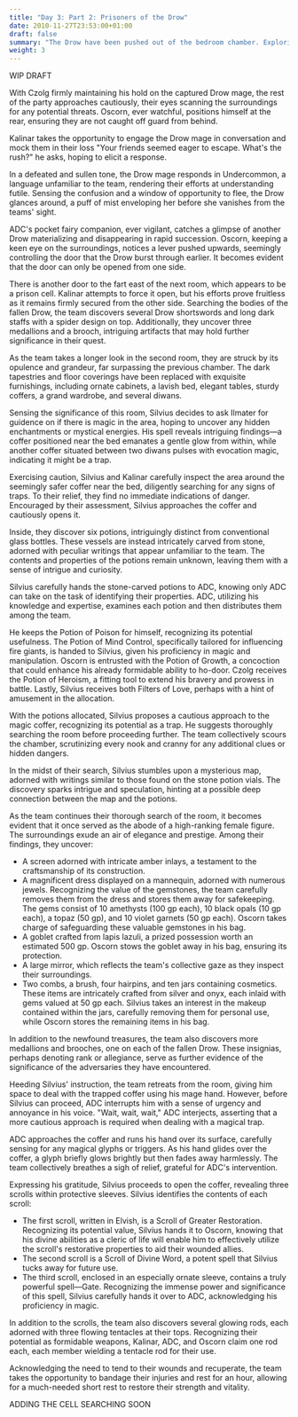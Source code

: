 ```yaml
---
title: "Day 3: Part 2: Prisoners of the Drow"
date: 2010-11-27T23:53:00+01:00
draft: false
summary: "The Drow have been pushed out of the bedroom chamber. Exploring what else remains in Snure's lower level"
weight: 3
---
```

WIP DRAFT

With Czolg firmly maintaining his hold on the captured Drow mage, the rest of the party approaches cautiously, their eyes scanning the surroundings for any potential threats. Oscorn, ever watchful, positions himself at the rear, ensuring they are not caught off guard from behind.

Kalinar takes the opportunity to engage the Drow mage in conversation and mock them in their loss "Your friends seemed eager to escape. What's the rush?" he asks, hoping to elicit a response.

In a defeated and sullen tone, the Drow mage responds in Undercommon, a language unfamiliar to the team, rendering their efforts at understanding futile. Sensing the confusion and a window of opportunity to flee, the Drow glances around, a puff of mist enveloping her before she vanishes from the teams' sight.

ADC's pocket fairy companion, ever vigilant, catches a glimpse of another Drow materializing and disappearing in rapid succession. Oscorn, keeping a keen eye on the surroundings, notices a lever pushed upwards, seemingly controlling the door that the Drow burst through earlier. It becomes evident that the door can only be opened from one side.

There is another door to the fart east of the next room, which appears to be a prison cell. Kalinar attempts to force it open, but his efforts prove fruitless as it remains firmly secured from the other side. Searching the bodies of the fallen Drow, the team discovers several Drow shortswords and long dark staffs with a spider design on top. Additionally, they uncover three medallions and a brooch, intriguing artifacts that may hold further significance in their quest.

As the team takes a longer look in the second room, they are struck by its opulence and grandeur, far surpassing the previous chamber. The dark tapestries and floor coverings have been replaced with exquisite furnishings, including ornate cabinets, a lavish bed, elegant tables, sturdy coffers, a grand wardrobe, and several diwans.

Sensing the significance of this room, Silvius decides to ask Ilmater for guidence on if there is magic in the area, hoping to uncover any hidden enchantments or mystical energies. His spell reveals intriguing findings—a coffer positioned near the bed emanates a gentle glow from within, while another coffer situated between two diwans pulses with evocation magic, indicating it might be a trap. 

Exercising caution, Silvius and Kalinar carefully inspect the area around the seemingly safer coffer near the bed, diligently searching for any signs of traps. To their relief, they find no immediate indications of danger. Encouraged by their assessment, Silvius approaches the coffer and cautiously opens it.

Inside, they discover six potions, intriguingly distinct from conventional glass bottles. These vessels are instead intricately carved from stone, adorned with peculiar writings that appear unfamiliar to the team. The contents and properties of the potions remain unknown, leaving them with a sense of intrigue and curiosity.

Silvius carefully hands the stone-carved potions to ADC, knowing only ADC can take on the task of identifying their properties. ADC, utilizing his knowledge and expertise, examines each potion and then distributes them among the team.

He keeps the Potion of Poison for himself, recognizing its potential usefulness. The Potion of Mind Control, specifically tailored for influencing fire giants, is handed to Silvius, given his proficiency in magic and manipulation. Oscorn is entrusted with the Potion of Growth, a concoction that could enhance his already formidable ability to ho-door. Czolg receives the Potion of Heroism, a fitting tool to extend his bravery and prowess in battle. Lastly, Silvius receives both Filters of Love, perhaps with a hint of amusement in the allocation.

With the potions allocated, Silvius proposes a cautious approach to the magic coffer, recognizing its potential as a trap. He suggests thoroughly searching the room before proceeding further. The team collectively scours the chamber, scrutinizing every nook and cranny for any additional clues or hidden dangers.

In the midst of their search, Silvius stumbles upon a mysterious map, adorned with writings similar to those found on the stone potion vials. The discovery sparks intrigue and speculation, hinting at a possible deep connection between the map and the potions. 

As the team continues their thorough search of the room, it becomes evident that it once served as the abode of a high-ranking female figure. The surroundings exude an air of elegance and prestige. Among their findings, they uncover:

- A screen adorned with intricate amber inlays, a testament to the craftsmanship of its construction.
- A magnificent dress displayed on a mannequin, adorned with numerous jewels. Recognizing the value of the gemstones, the team carefully removes them from the dress and stores them away for safekeeping. The gems consist of 10 amethysts (100 gp each), 10 black opals (10 gp each), a topaz (50 gp), and 10 violet garnets (50 gp each). Oscorn takes charge of safeguarding these valuable gemstones in his bag.
- A goblet crafted from lapis lazuli, a prized possession worth an estimated 500 gp. Oscorn stows the goblet away in his bag, ensuring its protection.
- A large mirror, which reflects the team's collective gaze as they inspect their surroundings.
- Two combs, a brush, four hairpins, and ten jars containing cosmetics. These items are intricately crafted from silver and onyx, each inlaid with gems valued at 50 gp each. Silvius takes an interest in the makeup contained within the jars, carefully removing them for personal use, while Oscorn stores the remaining items in his bag.

In addition to the newfound treasures, the team also discovers more medallions and brooches, one on each of the fallen Drow. These insignias, perhaps denoting rank or allegiance, serve as further evidence of the significance of the adversaries they have encountered.

Heeding Silvius' instruction, the team retreats from the room, giving him space to deal with the trapped coffer using his mage hand. However, before Silvius can proceed, ADC interrupts him with a sense of urgency and annoyance in his voice. "Wait, wait, wait," ADC interjects, asserting that a more cautious approach is required when dealing with a magical trap.

ADC approaches the coffer and runs his hand over its surface, carefully sensing for any magical glyphs or triggers. As his hand glides over the coffer, a glyph briefly glows brightly but then fades away harmlessly. The team collectively breathes a sigh of relief, grateful for ADC's intervention.

Expressing his gratitude, Silvius proceeds to open the coffer, revealing three scrolls within protective sleeves. Silvius identifies the contents of each scroll:

- The first scroll, written in Elvish, is a Scroll of Greater Restoration. Recognizing its potential value, Silvius hands it to Oscorn, knowing that his divine abilities as a cleric of life will enable him to effectively utilize the scroll's restorative properties to aid their wounded allies.
- The second scroll is a Scroll of Divine Word, a potent spell that Silvius tucks away for future use.
- The third scroll, enclosed in an especially ornate sleeve, contains a truly powerful spell—Gate. Recognizing the immense power and significance of this spell, Silvius carefully hands it over to ADC, acknowledging his proficiency in magic.

In addition to the scrolls, the team also discovers several glowing rods, each adorned with three flowing tentacles at their tops. Recognizing their potential as formidable weapons, Kalinar, ADC, and Oscorn claim one rod each, each member wielding a tentacle rod for their use.

Acknowledging the need to tend to their wounds and recuperate, the team takes the opportunity to bandage their injuries and rest for an hour, allowing for a much-needed short rest to restore their strength and vitality.

ADDING THE CELL SEARCHING SOON


